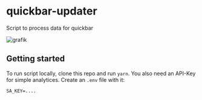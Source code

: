 # quickbar-updater
Script to process data for quickbar

![grafik](https://github.com/serlo/quickbar-updater/assets/13507950/573054eb-9880-4a73-ac17-1f26073239b2)

## Getting started

To run script locally, clone this repo and run `yarn`. You also need an API-Key for simple analytices. Create an `.env` file with it:

```
SA_KEY=....
```
